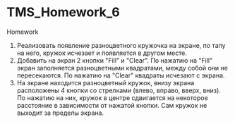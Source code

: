 # TMS_Homework_6
Homework

1. Реализовать появление разноцветного кружочка на экране, по тапу на него, кружок исчезает и появляется в другом месте.
2. Добавить на экран 2 кнопки "Fill" и "Clear". По нажатию на "Fill" экран заполняется разноцветными квадратами, между собой они не пересекаются. По нажатию на "Clear" квадраты исчезают с экрана.
3. На экране находится разноцветный кружок, внизу экрана расположены 4 кнопки со стрелками (влево, вправо, вверх, вниз). По нажатию на них, кружок в центре сдвигается на некоторое расстояние в зависимости от нажатой кнопки. Сам кружок не выходит за пределы экрана.
